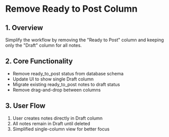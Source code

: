 # Remove Ready to Post Column

## 1. Overview
Simplify the workflow by removing the "Ready to Post" column and keeping only the "Draft" column for all notes.

## 2. Core Functionality
- Remove ready_to_post status from database schema
- Update UI to show single Draft column
- Migrate existing ready_to_post notes to draft status
- Remove drag-and-drop between columns

## 3. User Flow
1. User creates notes directly in Draft column
2. All notes remain in Draft until deleted
3. Simplified single-column view for better focus